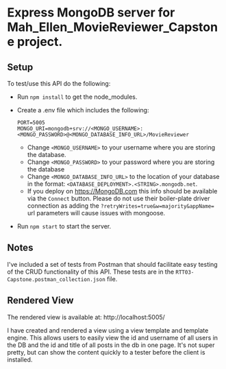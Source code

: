 # Express MongoDB server for Mah_Ellen_MovieReviewer_Capstone project.

## Setup

To test/use this API do the following:
 
- Run `npm install` to get the node_modules.
- Create a .env file which includes the following:
    ```
    PORT=5005
    MONGO_URI=mongodb+srv://<MONGO_USERNAME>:<MONGO_PASSWORD>@<MONGO_DATABASE_INFO_URL>/MovieReviewer
    ```
  - Change `<MONGO_USERNAME>` to your username where you are storing the database.
  - Change `<MONGO_PASSWORD>` to your password where you are storing the database
  - Change `<MONGO_DATABASE_INFO_URL>` to the location of your database in the format: `<DATABASE_DEPLOYMENT>.<STRING>.mongodb.net`.
  - If you deploy on https://MongoDB.com this info should be available via the `Connect` button.  Please do not use their boiler-plate driver connection as adding the `?retryWrites=true&w=majority&appName=` url parameters will cause issues with mongoose.

- Run `npm start` to start the server. 

## Notes

I've included a set of tests from Postman that should facilitate easy testing of the CRUD functionality of this API. These tests are in the `RTT03-Capstone.postman_collection.json` file. 

## Rendered View

The rendered view is available at: http://localhost:5005/

I have created and rendered a view using a view template and template engine. This allows users to easily view the id and username of all users in the DB and the id and title of all posts in the db in one page. It's not super pretty, but can show the content quickly to a tester before the client is installed.

